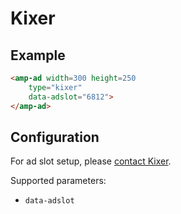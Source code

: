 <!---
Copyright 2016 The AMP HTML Authors. All Rights Reserved.

Licensed under the Apache License, Version 2.0 (the "License");
you may not use this file except in compliance with the License.
You may obtain a copy of the License at

      http://www.apache.org/licenses/LICENSE-2.0

Unless required by applicable law or agreed to in writing, software
distributed under the License is distributed on an "AS-IS" BASIS,
WITHOUT WARRANTIES OR CONDITIONS OF ANY KIND, either express or implied.
See the License for the specific language governing permissions and
limitations under the License.
-->

# Kixer

## Example

```html
<amp-ad width=300 height=250
    type="kixer"
    data-adslot="6812">
</amp-ad>
```

## Configuration

For ad slot setup, please [contact Kixer](http://kixer.com).

Supported parameters:

- `data-adslot`
